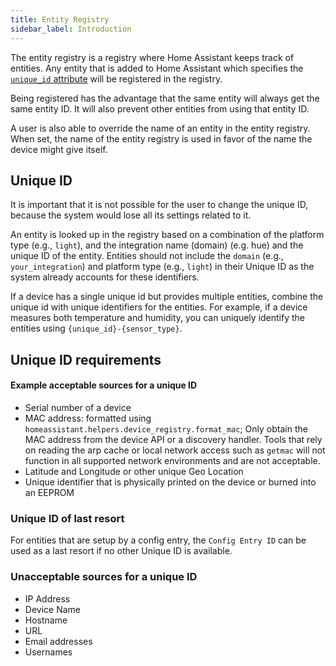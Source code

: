 ```yaml
---
title: Entity Registry
sidebar_label: Introduction
---
```


The entity registry is a registry where Home Assistant keeps track of entities. Any entity that is added to Home Assistant which specifies the [`unique_id` attribute](/core/entity.md#generic-properties) will be registered in the registry.

Being registered has the advantage that the same entity will always get the same entity ID. It will also prevent other entities from using that entity ID.

A user is also able to override the name of an entity in the entity registry. When set, the name of the entity registry is used in favor of the name the device might give itself.

## Unique ID

It is important that it is not possible for the user to change the unique ID, because the system would lose all its settings related to it.

An entity is looked up in the registry based on a combination of the platform type (e.g., `light`), and the integration name (domain) (e.g. hue) and the unique ID of the entity. Entities should not include the `domain` (e.g., `your_integration`) and platform type (e.g., `light`) in their Unique ID as the system already accounts for these identifiers.

If a device has a single unique id but provides multiple entities, combine the unique id with unique identifiers for the entities. For example, if a device measures both temperature and humidity, you can uniquely identify the entities using `{unique_id}-{sensor_type}`.

## Unique ID requirements

#### Example acceptable sources for a unique ID

- Serial number of a device
- MAC address: formatted using `homeassistant.helpers.device_registry.format_mac`; Only obtain the MAC address from the device API or a discovery handler. Tools that rely on reading the arp cache or local network access such as `getmac` will not function in all supported network environments and are not acceptable.
- Latitude and Longitude or other unique Geo Location
- Unique identifier that is physically printed on the device or burned into an EEPROM

### Unique ID of last resort

For entities that are setup by a config entry, the `Config Entry ID` can be used as a last resort if no other Unique ID is available.

### Unacceptable sources for a unique ID

- IP Address
- Device Name
- Hostname
- URL
- Email addresses
- Usernames
